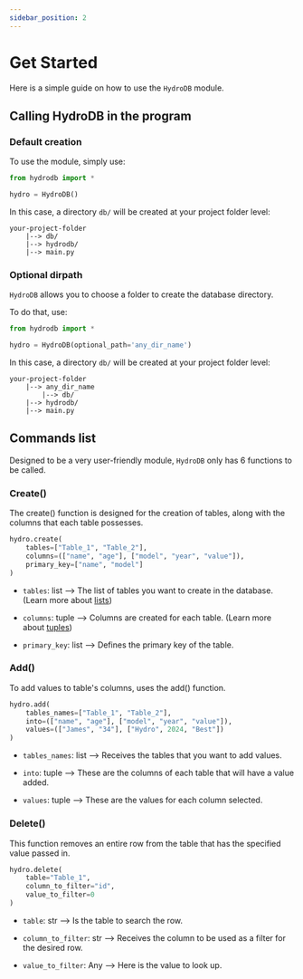 ```yaml
---
sidebar_position: 2
---
```


# Get Started

Here is a simple guide on how to use the `HydroDB` module.

## Calling HydroDB in the program

### Default creation
To use the module, simply use:
```python
from hydrodb import *

hydro = HydroDB()
```
In this case, a directory `db/` will be created at your project folder level:
```
your-project-folder
    |--> db/ 
    |--> hydrodb/
    |--> main.py
```

### Optional dirpath
`HydroDB` allows you to choose a folder to create the database directory.

To do that, use:
```python
from hydrodb import *

hydro = HydroDB(optional_path='any_dir_name')
```

In this case, a directory `db/` will be created at your project folder level:
```
your-project-folder
    |--> any_dir_name
        |--> db/
    |--> hydrodb/
    |--> main.py
```

## Commands list

Designed to be a very user-friendly module, `HydroDB` only has 6 functions to be called.


### Create()

The create() function is designed for the creation of tables, along with the columns that each table possesses.

```python 
hydro.create(
    tables=["Table_1", "Table_2"], 
    columns=(["name", "age"], ["model", "year", "value"]),
    primary_key=["name", "model"]
)
```
- `tables`: list --> The list of tables you want to create in the database. (Learn more about [lists](https://www.w3schools.com/python/python_lists.asp))

- `columns`: tuple --> Columns are created for each table. (Learn more about [tuples](https://www.w3schools.com/python/python_tuples.asp))

- `primary_key`: list --> Defines the primary key of the table.


### Add()

To add values to table's columns, uses the add() function.

```python
hydro.add(
    tables_names=["Table_1", "Table_2"],
    into=(["name", "age"], ["model", "year", "value"]),
    values=(["James", "34"], ["Hydro", 2024, "Best"])
)
```
- `tables_names`: list --> Receives the tables that you want to add values.

- `into`: tuple --> These are the columns of each table that will have a value added.

- `values`: tuple --> These are the values for each column selected.


### Delete()

This function removes an entire row from the table that has the specified value passed in.

```python
hydro.delete(
    table="Table_1",
    column_to_filter="id",
    value_to_filter=0
)
```

- `table`: str --> Is the table to search the row.

- `column_to_filter`: str --> Receives the column to be used as a filter for the desired row.

- `value_to_filter`: Any --> Here is the value to look up.